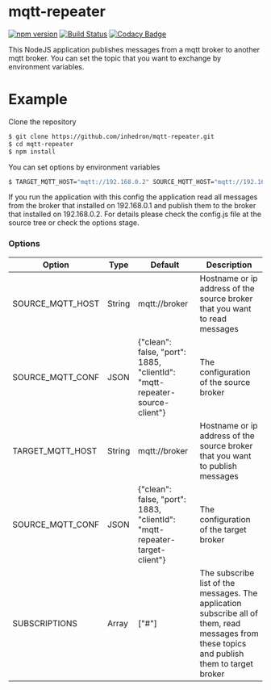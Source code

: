 # mqtt-repeater 


[![npm version](https://badge.fury.io/js/mqtt-repeater.svg)](https://badge.fury.io/js/mqtt-repeater)
[![Build Status](https://travis-ci.com/maydemirx/mqtt-repeater.svg?branch=master)](https://travis-ci.com/maydemirx/mqtt-repeater) [![Codacy Badge](https://api.codacy.com/project/badge/Grade/bf809192995b4fc782995c4e5a7d2e26)](https://www.codacy.com/app/maydemirx/mqtt-repeater?utm_source=github.com&amp;utm_medium=referral&amp;utm_content=maydemirx/mqtt-repeater&amp;utm_campaign=Badge_Grade) 

This NodeJS application publishes messages from a mqtt broker to another mqtt broker. You can set the topic that you want to exchange by environment variables.

Example
=======

Clone the repository
```bash
$ git clone https://github.com/inhedron/mqtt-repeater.git
$ cd mqtt-repeater
$ npm install
```

You can set options by environment variables
```bash
$ TARGET_MQTT_HOST="mqtt://192.168.0.2" SOURCE_MQTT_HOST="mqtt://192.168.0.1" node index.js
```

If you run the application with this config the application read all messages from the broker that installed on 192.168.0.1 and publish them to the broker that installed on 192.168.0.2. For details please check the config.js file at the source tree or check the options stage.

### Options

Option                 | Type          | Default              | Description
-----------------------|---------------|----------------------|----------------------------
SOURCE_MQTT_HOST | String | mqtt://broker | Hostname or ip address of the source broker that you want to read messages 
SOURCE_MQTT_CONF | JSON   | {"clean": false, "port": 1885, "clientId": "mqtt-repeater-source-client"} | The configuration of the source broker
TARGET_MQTT_HOST | String | mqtt://broker | Hostname or ip address of the source broker that you want to publish messages 
SOURCE_MQTT_CONF | JSON   | {"clean": false, "port": 1883, "clientId": "mqtt-repeater-target-client"} | The configuration of the target broker
SUBSCRIPTIONS    | Array  | ["#"] | The subscribe list of the messages. The application subscribe all of them, read messages from these topics and publish them to target broker
